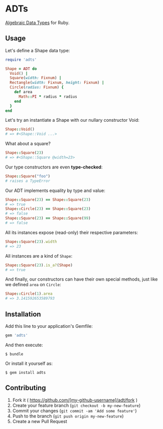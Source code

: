 # ADTs

[Algebraic Data Types][adts] for Ruby.

## Usage

Let's define a Shape data type:

```ruby
require 'adts'

Shape = ADT do
  Void() |
  Square(width: Fixnum) |
  Rectangle(width: Fixnum, height: Fixnum) |
  Circle(radius: Fixnum) {
    def area
      Math::PI * radius * radius
    end
  }
end
```

Let's try an instantiate a Shape with our nullary constructor Void:

```ruby
Shape::Void()
# => #<Shape::Void ...>
```

What about a square?

```ruby
Shape::Square(23)
# => #<Shape::Square @width=23>
```

Our type constructors are even **type-checked**:

```ruby
Shape::Square("foo")
# raises a TypeError
```

Our ADT implements equality by type and value:

```ruby
Shape::Square(23) == Shape::Square(23)
# => true
Shape::Circle(23) == Shape::Square(23)
# => false
Shape::Square(23) == Shape::Square(99)
# => false
```

All its instances expose (read-only) their respective parameters:

```ruby
Shape::Square(23).width
# => 23
```

All instances are a kind of `Shape`:

```ruby
Shape::Square(23).is_a?(Shape)
# => true
```

And finally, our constructors can have their own special methods, just like we
defined `area` on `Circle`:

```ruby
Shape::Circle(1).area
# => 3.141592653589793
```

## Installation

Add this line to your application's Gemfile:

```ruby
gem 'adts'
```

And then execute:

    $ bundle

Or install it yourself as:

    $ gem install adts

## Contributing

1. Fork it ( https://github.com/[my-github-username]/adt/fork )
2. Create your feature branch (`git checkout -b my-new-feature`)
3. Commit your changes (`git commit -am 'Add some feature'`)
4. Push to the branch (`git push origin my-new-feature`)
5. Create a new Pull Request

[adts]: http://en.wikipedia.org/wiki/Algebraic_data_type
